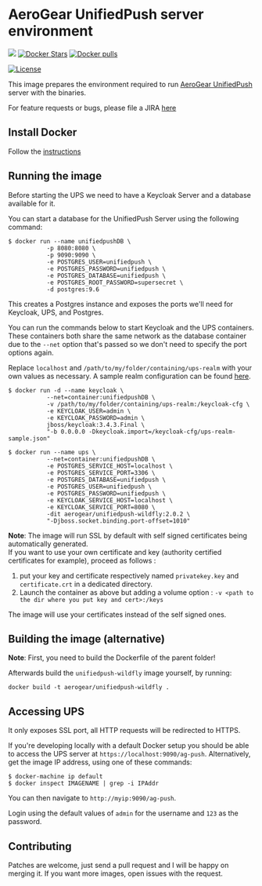 # AeroGear UnifiedPush server environment

[![](https://img.shields.io/docker/automated/jrottenberg/ffmpeg.svg)](https://hub.docker.com/r/aerogear/unifiedpush-wildfly/)
[![Docker Stars](https://img.shields.io/docker/stars/aerogear/unifiedpush-wildfly.svg?style=plastic)](https://registry.hub.docker.com/v2/repositories/aerogear/unifiedpush-wildfly/stars/count/)
[![Docker pulls](https://img.shields.io/docker/pulls/aerogear/unifiedpush-wildfly.svg?style=plastic)](https://registry.hub.docker.com/v2/repositories/aerogear/unifiedpush-wildfly/)

[![License](https://img.shields.io/:license-Apache2-blue.svg)](http://www.apache.org/licenses/LICENSE-2.0)



This image prepares the environment required to run [AeroGear UnifiedPush](https://github.com/aerogear/aerogear-unifiedpush-server/) server with the binaries.

For feature requests or bugs, please file a JIRA [here](https://issues.jboss.org/projects/AGPUSH/summary)

## Install Docker

Follow the [instructions](http://docs.docker.com/installation/)

## Running the image

Before starting the UPS we need to have a Keycloak Server and a database available for it.

You can start a database for the UnifiedPush Server using the following command:

```shell
$ docker run --name unifiedpushDB \
           -p 8080:8080 \
           -p 9090:9090 \
           -e POSTGRES_USER=unifiedpush \
           -e POSTGRES_PASSWORD=unifiedpush \
           -e POSTGRES_DATABASE=unifiedpush \
           -e POSTGRES_ROOT_PASSWORD=supersecret \
           -d postgres:9.6
```

This creates a Postgres instance and exposes the ports we'll need for Keycloak, UPS, and Postgres.

You can run the commands below to start Keycloak and the UPS containers. These containers both share the same network as the database container due to the `--net` option that's passed so we don't need to specify the port options again. 

Replace `localhost` and `/path/to/my/folder/containing/ups-realm` with your own values as necessary. A sample realm configuration can be found [here](https://github.com/aerogear/aerogear-unifiedpush-server/tree/master/docker-compose/keycloak-realm).

```shell
$ docker run -d --name keycloak \
           --net=container:unifiedpushDB \
           -v /path/to/my/folder/containing/ups-realm:/keycloak-cfg \
           -e KEYCLOAK_USER=admin \
           -e KEYCLOAK_PASSWORD=admin \
           jboss/keycloak:3.4.3.Final \
           "-b 0.0.0.0 -Dkeycloak.import=/keycloak-cfg/ups-realm-sample.json"

$ docker run --name ups \
           --net=container:unifiedpushDB \
           -e POSTGRES_SERVICE_HOST=localhost \
           -e POSTGRES_SERVICE_PORT=3306 \
           -e POSTGRES_DATABASE=unifiedpush \
           -e POSTGRES_USER=unifiedpush \
           -e POSTGRES_PASSWORD=unifiedpush \
           -e KEYCLOAK_SERVICE_HOST=localhost \
           -e KEYCLOAK_SERVICE_PORT=8080 \
           -dit aerogear/unifiedpush-wildfly:2.0.2 \
           "-Djboss.socket.binding.port-offset=1010"
```

**Note**: The image will run SSL by default with self signed certificates being automatically generated.    
If you want to use your own certificate and key (authority certified certificates for example), proceed as follows :

1. put your key and certificate respectively named `privatekey.key` and `certificate.crt` in a dedicated directory.    
2. Launch the container as above but adding a volume option : `-v <path to the dir where you put key and cert>:/keys`

The image will use your certificates instead of the self signed ones.

## Building the image (alternative)

**Note**: First, you need to build the Dockerfile of the parent folder!

Afterwards build the `unifiedpush-wildfly` image yourself, by running:

`docker build -t aerogear/unifiedpush-wildfly .`

## Accessing UPS

It only exposes SSL port, all HTTP requests will be redirected to HTTPS.

If you're developing locally with a default Docker setup you should be able to access the UPS server at `https://localhost:9090/ag-push`. Alternatively, get the image IP address, using one of these commands:

```
$ docker-machine ip default
$ docker inspect IMAGENAME | grep -i IPAddr
```

You can then navigate to `http://myip:9090/ag-push`.

Login using the default values of `admin` for the username and `123` as the password.

## Contributing

Patches are welcome, just send a pull request and I will be happy on merging it. If you want more images, open issues
with the request.
